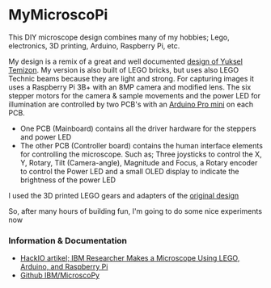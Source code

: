 # MyMicroscoPi
This DIY microscope design combines many of my hobbies; Lego, electronics, 3D printing, Arduino, Raspberry Pi, etc.

My design is a remix of a great and well documented [design of Yuksel Temizon](https://github.com/IBM/MicroscoPy).
My version is also built of LEGO bricks, but uses also LEGO Technic beams because they are light and strong.
For capturing images it uses a Raspberry Pi 3B+ with an 8MP camera and modified lens. The six stepper motors for the camera & sample movements and the power LED for illumination are controlled by two PCB's with an [Arduino Pro mini](https://www.arduino.cc/en/Guide/ArduinoProMini) on each PCB.
* One PCB (Mainboard) contains all the driver hardware for the steppers and power LED
* The other PCB (Controller board) contains the human interface elements for controlling the microscope. Such as; Three joysticks to control the X, Y, Rotary, Tilt (Camera-angle), Magnitude and Focus, a Rotary encoder to control the Power LED and a small OLED display to indicate the brightness of the power LED

I used the 3D printed LEGO gears and adapters of the [original design](https://github.com/IBM/MicroscoPy)

So, after many hours of building fun, I'm going to do some nice experiments now

### Information & Documentation
* [HackIO artikel; IBM Researcher Makes a Microscope Using LEGO, Arduino, and Raspberry Pi](https://www.hackster.io/news/ibm-researcher-makes-a-microscope-using-lego-arduino-and-raspberry-pi-cbc58cb69a20?utm_source=Hackster+Marketing&utm_campaign=7e2e7b20ec-EMAIL_CAMPAIGN_2019_02_14_02_53_COPY_01&utm_medium=email&utm_term=0_86d76c4d75-7e2e7b20ec-144680307&mc_cid=7e2e7b20ec&mc_eid=ea3c09e980)
* [Github IBM/MicroscoPy](https://github.com/IBM/MicroscoPy)

